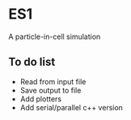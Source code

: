 # ES1A particle-in-cell simulation## To do list - Read from input file - Save output to file- Add plotters- Add serial/parallel c++ version
